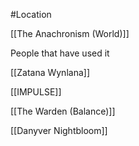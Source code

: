 #Location 

[[The Anachronism (World)]]


People that have used it


[[Zatana Wynlana]]

[[IMPULSE]]

[[The Warden (Balance)]]

[[Danyver Nightbloom]]